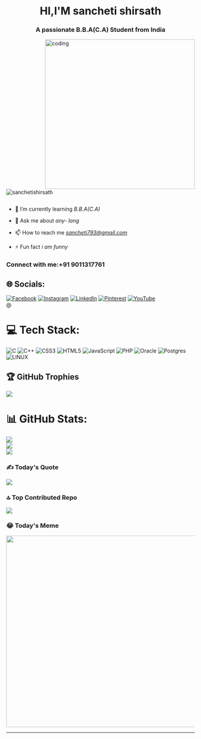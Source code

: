 <h1 align="center">HI,I'M sancheti shirsath</h1> 
 <h3 align="center">A passionate B.B.A(C.A) Student from India</h3> 
 <img align="right" alt="coding" width="400" src="https://camo.githubusercontent.com/c1dcb74cc1c1835b1d716f5051499a2814c683c806b15f04b0eba492863703e9/68747470733a2f2f63646e2e6472696262626c652e636f6d2f75736572732f3733303730332f73637265656e73686f74732f363538313234332f6176656e746f2e676966"> 
  
 <p align="left"> <img src="https://komarev.com/ghpvc/?username=sanchetishirsath&label=Profile%20views&color=0e75b6&style=flat" alt="sanchetishirsath" /> </p> 
  
 <p align="left"> <a href="https://twitter.com/" target="blank"><img src="https://img.shields.io/twitter/follow/?logo=twitter&stfor-the-badgeyle=" alt="" /></a> </p> 
  
 - 🌱 I’m currently learning *B.B.A(C.A)* 
  
 - 💬 Ask me about *any- lang* 
  
 - 📫 How to reach me *sancheti793@gmail.com* 
  
 - ⚡ Fun fact *i am funny* 
  
 <h3 align="left">Connect with me:+91 9011317761</h3> 
  
 ## 🌐 Socials: 
 [![Facebook](https://img.shields.io/badge/Facebook-%231877F2.svg?logo=Facebook&logoColor=white)]() [![Instagram](https://img.shields.io/badge/Instagram-%23E4405F.svg?logo=Instagram&logoColor=white)]() [![LinkedIn](https://img.shields.io/badge/LinkedIn-%230077B5.svg?logo=linkedin&logoColor=white)]() [![Pinterest](https://img.shields.io/badge/Pinterest-%23E60023.svg?logo=Pinterest&logoColor=white)]() [![YouTube](https://img.shields.io/badge/YouTube-%23FF0000.svg?logo=YouTube&logoColor=white)]()  
@  
 # 💻 Tech Stack: 
 ![C](https://img.shields.io/badge/c-%2300599C.svg?style=plastic&logo=c&logoColor=white) ![C++](https://img.shields.io/badge/c++-%2300599C.svg?style=plastic&logo=c%2B%2B&logoColor=white) ![CSS3](https://img.shields.io/badge/css3-%231572B6.svg?style=plastic&logo=css3&logoColor=white) ![HTML5](https://img.shields.io/badge/html5-%23E34F26.svg?style=plastic&logo=html5&logoColor=white) ![JavaScript](https://img.shields.io/badge/javascript-%23323330.svg?style=plastic&logo=javascript&logoColor=%23F7DF1E) ![PHP](https://img.shields.io/badge/php-%23777BB4.svg?style=plastic&logo=php&logoColor=white) ![Oracle](https://img.shields.io/badge/Oracle-F80000?style=plastic&logo=oracle&logoColor=white) ![Postgres](https://img.shields.io/badge/postgres-%23316192.svg?style=plastic&logo=postgresql&logoColor=white)![LINUX](https://img.shields.io/badge/Linux-FCC624?style=plastic&logo=linux&logoColor=black) 
  
 ## 🏆 GitHub Trophies 
 ![](https://github-profile-trophy.vercel.app/?username=sanchetishirsath&theme=juicyfresh&no-frame=false&no-bg=false&margin-w=4) 
  
 # 📊 GitHub Stats: 
 ![](https://github-readme-stats.vercel.app/api?username=sanchetishirsath&theme=blue-green&hide_border=false&include_all_commits=true&count_private=true)<br/> 
 ![](https://github-readme-streak-stats.herokuapp.com/?user=sanchetishirsath&theme=blue-green&hide_border=false)<br/> 
 ![](https://github-readme-stats.vercel.app/api/top-langs/?username=sanchetishirsath&theme=blue-green&hide_border=false&include_all_commits=true&count_private=true&layout=compact) 
  
  
 ### ✍️ Today's Quote 
 ![](https://quotes-github-readme.vercel.app/api?type=horizontal&theme=dark) 
  
 ### 🔝 Top Contributed Repo 
 ![](https://github-contributor-stats.vercel.app/api?username=sanchetishirsath&limit=5&theme=dark&combine_all_yearly_contributions=true) 
  
 ### 😂 Today's Meme 
 <img src="https://rm.up.railway.app/" width="512px"/> 
  
 ---
